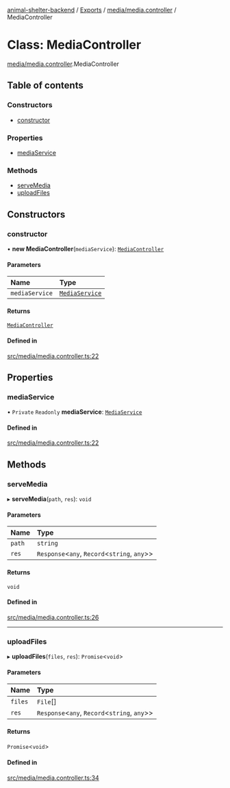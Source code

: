 [animal-shelter-backend](../README.md) / [Exports](../modules.md) / [media/media.controller](../modules/media_media_controller.md) / MediaController

# Class: MediaController

[media/media.controller](../modules/media_media_controller.md).MediaController

## Table of contents

### Constructors

- [constructor](media_media_controller.MediaController.md#constructor)

### Properties

- [mediaService](media_media_controller.MediaController.md#mediaservice)

### Methods

- [serveMedia](media_media_controller.MediaController.md#servemedia)
- [uploadFiles](media_media_controller.MediaController.md#uploadfiles)

## Constructors

### constructor

• **new MediaController**(`mediaService`): [`MediaController`](media_media_controller.MediaController.md)

#### Parameters

| Name | Type |
| :------ | :------ |
| `mediaService` | [`MediaService`](media_media_service.MediaService.md) |

#### Returns

[`MediaController`](media_media_controller.MediaController.md)

#### Defined in

[src/media/media.controller.ts:22](https://github.com/B4LiN7/animal-shelter-backend/blob/1dff22f62fa53a2f3b721b18c90a57a5c18f4cde/src/media/media.controller.ts#L22)

## Properties

### mediaService

• `Private` `Readonly` **mediaService**: [`MediaService`](media_media_service.MediaService.md)

#### Defined in

[src/media/media.controller.ts:22](https://github.com/B4LiN7/animal-shelter-backend/blob/1dff22f62fa53a2f3b721b18c90a57a5c18f4cde/src/media/media.controller.ts#L22)

## Methods

### serveMedia

▸ **serveMedia**(`path`, `res`): `void`

#### Parameters

| Name | Type |
| :------ | :------ |
| `path` | `string` |
| `res` | `Response`\<`any`, `Record`\<`string`, `any`\>\> |

#### Returns

`void`

#### Defined in

[src/media/media.controller.ts:26](https://github.com/B4LiN7/animal-shelter-backend/blob/1dff22f62fa53a2f3b721b18c90a57a5c18f4cde/src/media/media.controller.ts#L26)

___

### uploadFiles

▸ **uploadFiles**(`files`, `res`): `Promise`\<`void`\>

#### Parameters

| Name | Type |
| :------ | :------ |
| `files` | `File`[] |
| `res` | `Response`\<`any`, `Record`\<`string`, `any`\>\> |

#### Returns

`Promise`\<`void`\>

#### Defined in

[src/media/media.controller.ts:34](https://github.com/B4LiN7/animal-shelter-backend/blob/1dff22f62fa53a2f3b721b18c90a57a5c18f4cde/src/media/media.controller.ts#L34)
